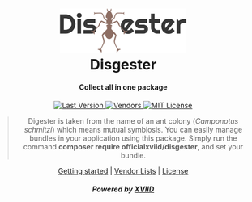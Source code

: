 <h1 align="center">
  <a href="https://github.com/officialxviid/disgester">
    <img src="https://github.com/officialxviid/disgester/blob/master/logo-horizontal.png?raw=true" width="250"/>
  </a>
  <br>
  Disgester
</h1>

<h4 align="center">Collect all in one package</h4>

<p align="center">
  <a href="https://github.com/officialxviid/disgester/releases" rel="nofollow">
    <img src="https://img.shields.io/badge/version-1.0.2-brightgreen" alt="Last Version" data-canonical-src="https://img.shields.io/badge/version-1.0.2-brightgreen" style="max-width:100%;">
  </a>
  <a href="https://github.com/officialxviid/disgester/wiki/Vendors" rel="nofollow">
    <img src="https://img.shields.io/badge/vendors-76-orange" alt="Vendors" data-canonical-src="https://img.shields.io/badge/vendors-76-orange" style="max-width:100%;">
  </a>
  <a href="https://github.com/officialxviid/disgester/blob/master/LICENSE" rel="nofollow">
    <img src="https://img.shields.io/badge/license-MIT-blue" alt="MIT License" data-canonical-src="https://img.shields.io/badge/license-MIT-blue" style="max-width:100%;">
    </a>
</p>

<blockquote align="center">
Digester is taken from the name of an ant colony (<i>Camponotus schmitzi</i>) which means mutual symbiosis.
You can easily manage bundles in your application using this package. Simply run the command <b>composer require officialxviid/disgester</b>, and set your bundle.
</blockquote>

<p align="center">
  <a href="https://github.com/officialxviid/disgester/wiki/Getting-Started">Getting started</a>&nbsp;|&nbsp;<a href="https://github.com/officialxviid/disgester/wiki/Vendors">Vendor Lists</a>&nbsp;|&nbsp;<a href="https://github.com/officialxviid/disgester/blob/master/LICENSE">License</a>
</p>

<h5 align="center">Powered by <a href="https://xviid.net" target="_blank">XVIID</a></h5>
